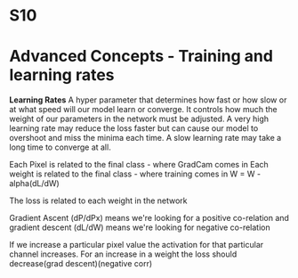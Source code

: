 # S10
# Advanced Concepts - Training and learning rates
**Learning Rates**
A hyper parameter that determines how fast or how slow or at what speed will our model learn or converge.
It controls how much the weight of our parameters in the network must be adjusted.
A very high learning rate may reduce the loss faster but can cause our model to overshoot and miss the minima
each time. A slow learning rate may take a long time to converge at all.

Each Pixel is related to the final class - where GradCam comes in
Each weight is related to the final class - where training comes in
W = W - alpha(dL/dW)

The loss is related to each weight in the network

Gradient Ascent (dP/dPx) means we're looking for a positive co-relation and gradient descent (dL/dW) means 
we're looking for negative co-relation

If we increase a particular pixel value the activation for that particular channel increases.
For an increase in a weight the loss should decrease(grad descent)(negative corr)
